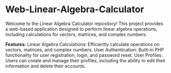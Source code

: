 # Web-Linear-Algebra-Calculator

Welcome to the Linear Algebra Calculator repository! 
This project provides a web-based application designed to perform linear algebra operations, including calculations for vectors, matrices, and complex numbers.

**Features:**
Linear Algebra Calculations: Efficiently calculate operations on vectors, matrices, and complex numbers.
User Authentication: Built-in PHP functionality for user registration, login, and password reset.
User Profiles: Users can create and manage their profiles, including the ability to edit their information and delete their accounts.
